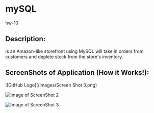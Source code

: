 # mySQL
hw-10

## Description:
Is an Amazon-like storefront using MySQL will take in orders from customers and deplete stock from the store's inventory.

## ScreenShots of Application (How it Works!):

![GitHub Logo](/images/Screen Shot 3.png)


![Image of ScreenShot 2](https://octodex.github.com/images/yaktocat.png)


![Image of ScreenShot 3](https://octodex.github.com/images/yaktocat.png)




